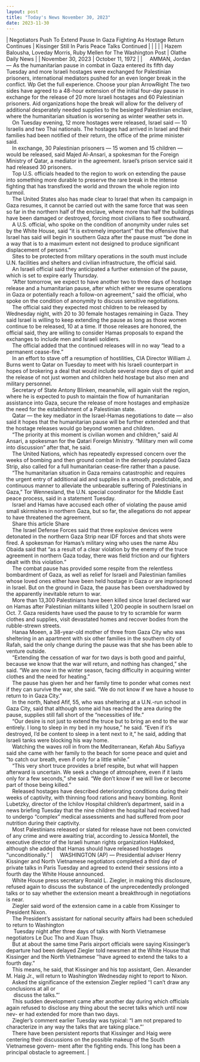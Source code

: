 ```yaml
---
layout: post
title: "Today's News November 30, 2023"
date: 2023-11-30
---
```


| Negotiators Push To Extend Pause In Gaza Fighting As Hostage Return Continues | Kissinger Still In Paris  Peace Talks Continued  |
|  |  |
| Hazem Balousha, Loveday Morris, Ruby Mellen for The Washington Post | Olathe Daily News |
| November 30, 2023 | October 11, 1972 |
| &nbsp;&nbsp;&nbsp;&nbsp;AMMAN, Jordan — As the humanitarian pause in combat in Gaza entered its fifth day Tuesday and more Israeli hostages were exchanged for Palestinian prisoners, international mediators pushed for an even longer break in the conflict. Wp Get the full experience. Choose your plan ArrowRight The two sides have agreed to a 48-hour extension of the initial four-day pause in exchange for the release of 20 more Israeli hostages and 60 Palestinian prisoners. Aid organizations hope the break will allow for the delivery of additional desperately needed supplies to the besieged Palestinian enclave, where the humanitarian situation is worsening as winter weather sets in.<br>&nbsp;&nbsp;&nbsp;&nbsp;On Tuesday evening, 12 more hostages were released, Israel said — 10 Israelis and two Thai nationals. The hostages had arrived in Israel and their families had been notified of their return, the office of the prime minister said.<br>&nbsp;&nbsp;&nbsp;&nbsp;In exchange, 30 Palestinian prisoners — 15 women and 15 children — would be released, said Majed Al-Ansari, a spokesman for the Foreign Ministry of Qatar, a mediator in the agreement. Israel’s prison service said it had released 30 prisoners.<br>&nbsp;&nbsp;&nbsp;&nbsp;Top U.S. officials headed to the region to work on extending the pause into something more durable to preserve the rare break in the intense fighting that has transfixed the world and thrown the whole region into turmoil.<br>&nbsp;&nbsp;&nbsp;&nbsp;The United States also has made clear to Israel that when its campaign in Gaza resumes, it cannot be carried out with the same force that was seen so far in the northern half of the enclave, where more than half the buildings have been damaged or destroyed, forcing most civilians to flee southward.<br>&nbsp;&nbsp;&nbsp;&nbsp;A U.S. official, who spoke on the condition of anonymity under rules set by the White House, said “it is extremely important” that the offensive that Israel has said will begin in southern Gaza after the pause must “be done in a way that is to a maximum extent not designed to produce significant displacement of persons.”<br>&nbsp;&nbsp;&nbsp;&nbsp;Sites to be protected from military operations in the south must include U.N. facilities and shelters and civilian infrastructure, the official said.<br>&nbsp;&nbsp;&nbsp;&nbsp;An Israeli official said they anticipated a further extension of the pause, which is set to expire early Thursday.<br>&nbsp;&nbsp;&nbsp;&nbsp;“After tomorrow, we expect to have another two to three days of hostage release and a humanitarian pause, after which either we resume operations in Gaza or potentially reach a follow-on agreement,” said the official, who spoke on the condition of anonymity to discuss sensitive negotiations.<br>&nbsp;&nbsp;&nbsp;&nbsp;The official said they expected most children to be released by Wednesday night, with 20 to 30 female hostages remaining in Gaza. They said Israel is willing to keep extending the pause as long as those women continue to be released, 10 at a time. If those releases are honored, the official said, they are willing to consider Hamas proposals to expand the exchanges to include men and Israeli soldiers.<br>&nbsp;&nbsp;&nbsp;&nbsp;The official added that the continued releases will in no way “lead to a permanent cease-fire.”<br>&nbsp;&nbsp;&nbsp;&nbsp;In an effort to stave off a resumption of hostilities, CIA Director William J. Burns went to Qatar on Tuesday to meet with his Israeli counterpart in hopes of brokering a deal that would include several more days of quiet and the release of not just women and children held hostage but also men and military personnel.<br>&nbsp;&nbsp;&nbsp;&nbsp;Secretary of State Antony Blinken, meanwhile, will again visit the region, where he is expected to push to maintain the flow of humanitarian assistance into Gaza, secure the release of more hostages and emphasize the need for the establishment of a Palestinian state.<br>&nbsp;&nbsp;&nbsp;&nbsp;Qatar — the key mediator in the Israel-Hamas negotiations to date — also said it hopes that the humanitarian pause will be further extended and that the hostage releases would go beyond women and children.<br>&nbsp;&nbsp;&nbsp;&nbsp;“The priority at this moment is civilian women and children,” said Al Ansari, a spokesman for the Qatari Foreign Ministry. “Military men will come into discussion” after that, he said.<br>&nbsp;&nbsp;&nbsp;&nbsp;The United Nations, which has repeatedly expressed concern over the weeks of bombing and then ground combat in the densely populated Gaza Strip, also called for a full humanitarian cease-fire rather than a pause.<br>&nbsp;&nbsp;&nbsp;&nbsp;“The humanitarian situation in Gaza remains catastrophic and requires the urgent entry of additional aid and supplies in a smooth, predictable, and continuous manner to alleviate the unbearable suffering of Palestinians in Gaza,” Tor Wennesland, the U.N. special coordinator for the Middle East peace process, said in a statement Tuesday.<br>&nbsp;&nbsp;&nbsp;&nbsp;Israel and Hamas have accused each other of violating the pause amid small skirmishes in northern Gaza, but so far, the allegations do not appear to have threatened the agreement.<br>&nbsp;&nbsp;&nbsp;&nbsp;Share this article Share<br>&nbsp;&nbsp;&nbsp;&nbsp;The Israel Defense Forces said that three explosive devices were detonated in the northern Gaza Strip near IDF forces and that shots were fired. A spokesman for Hamas’s military wing who uses the name Abu Obaida said that “as a result of a clear violation by the enemy of the truce agreement in northern Gaza today, there was field friction and our fighters dealt with this violation.”<br>&nbsp;&nbsp;&nbsp;&nbsp;The combat pause has provided some respite from the relentless bombardment of Gaza, as well as relief for Israeli and Palestinian families whose loved ones either have been held hostage in Gaza or are imprisoned in Israel. But on the ground in Gaza, the pause has been overshadowed by the apparently inevitable return to war.<br>&nbsp;&nbsp;&nbsp;&nbsp;More than 13,300 Palestinians have been killed since Israel declared war on Hamas after Palestinian militants killed 1,200 people in southern Israel on Oct. 7. Gaza residents have used the pause to try to scramble for warm clothes and supplies, visit devastated homes and recover bodies from the rubble-strewn streets.<br>&nbsp;&nbsp;&nbsp;&nbsp;Hanaa Moeen, a 38-year-old mother of three from Gaza City who was sheltering in an apartment with six other families in the southern city of Rafah, said the only change during the pause was that she has been able to venture outside.<br>&nbsp;&nbsp;&nbsp;&nbsp;“Extending the cessation of war for two days is both good and painful, because we know that the war will return, and nothing has changed,” she said. “We are now in the winter season, facing difficulty in acquiring winter clothes and the need for heating.”<br>&nbsp;&nbsp;&nbsp;&nbsp;The pause has given her and her family time to ponder what comes next if they can survive the war, she said. “We do not know if we have a house to return to in Gaza City.”<br>&nbsp;&nbsp;&nbsp;&nbsp;In the north, Nahed Afif, 55, who was sheltering at a U.N.-run school in Gaza City, said that although some aid has reached the area during the pause, supplies still fall short of the “necessities of life.”<br>&nbsp;&nbsp;&nbsp;&nbsp;“Our desire is not just to extend the truce but to bring an end to the war entirely. I long to sleep in my bed in my house,” he said. “Even if it’s destroyed, I’d be content to sleep in a tent next to it,” he said, adding that Israeli tanks were blocking his way home.<br>&nbsp;&nbsp;&nbsp;&nbsp;Watching the waves roll in from the Mediterranean, Kefah Abu Safiyya said she came with her family to the beach for some peace and quiet and “to catch our breath, even if only for a little while.”<br>&nbsp;&nbsp;&nbsp;&nbsp;“This very short truce provides a brief respite, but what will happen afterward is uncertain. We seek a change of atmosphere, even if it lasts only for a few seconds,” she said. “We don’t know if we will live or become part of those being killed.”<br>&nbsp;&nbsp;&nbsp;&nbsp;Released hostages have described deteriorating conditions during their weeks of captivity, with thinning food rations and heavy bombing. Ronit Lubetzky, director of the Ichilov Hospital children’s department, said in a news briefing Tuesday that the nine children the hospital had received had to undergo “complex” medical assessments and had suffered from poor nutrition during their captivity.<br>&nbsp;&nbsp;&nbsp;&nbsp;Most Palestinians released or slated for release have not been convicted of any crime and were awaiting trial, according to Jessica Montell, the executive director of the Israeli human rights organization HaMoked, although she added that Hamas should have released hostages “unconditionally.” | &nbsp;&nbsp;&nbsp;&nbsp;WASHINGTON (AP) — Presidential adviser Henry Kissinger and North Vietnamese negotiators completed a third day of private talks in Paris Tuesday and agreed to extend their sessions into a fourth day the White House announced.<br>&nbsp;&nbsp;&nbsp;&nbsp;White House press secretary Ronald L. Ziegler, in making this disclosure, refused again to discuss the substance of the unprecedentedly prolonged talks or to say whether the extension meant a breakthrough in negotiations is near.<br>&nbsp;&nbsp;&nbsp;&nbsp;Ziegler said word of the extension came in a cable from Kissinger to President Nixon.<br>&nbsp;&nbsp;&nbsp;&nbsp;The President’s assistant for national security affairs had been scheduled to return to Washington<br>&nbsp;&nbsp;&nbsp;&nbsp; Tuesday night after three days of talks with North Vietnamese negotiators Le Duc Tho and Xuan Thuy.<br>&nbsp;&nbsp;&nbsp;&nbsp;But at about the same time Paris airport officials were saying Kissinger’s departure had been delayed Ziegler told newsmen at the White House that Kissinger and the North Vietnamese ‘‘have agreed to extend the talks to a fourth day.”<br>&nbsp;&nbsp;&nbsp;&nbsp;This means, he said, that Kissinger and his top assistant, Gen. Alexander M. Haig Jr., will return to Washington Wednesday night to report to Nixon.<br>&nbsp;&nbsp;&nbsp;&nbsp;Asked the significance of the extension Ziegler replied ‘‘I can’t draw any conclusions at all or<br>&nbsp;&nbsp;&nbsp;&nbsp; discuss the talks.”’<br>&nbsp;&nbsp;&nbsp;&nbsp;This sudden development came after another day during which officials again refused to disclose any thing about the secret talks which until now nev- er had extended for more than two days.<br>&nbsp;&nbsp;&nbsp;&nbsp;Ziegler’s comment earlier Tuesday was typical: “I am not prepared to characterize in any way the talks that are taking place.”’<br>&nbsp;&nbsp;&nbsp;&nbsp;There have been persistent reports that Kissinger and Haig were centering their discussions on the possible makeup of the South Vietnamese govern- ment after the fighting ends. This long has been a principal obstacle to agreement.  |